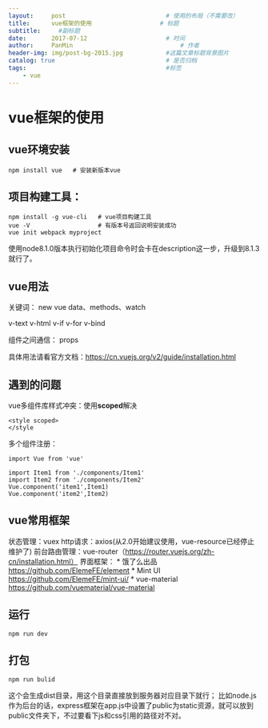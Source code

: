 ```yaml
---
layout:     post                            # 使用的布局（不需要改）
title:      vue框架的使用                   # 标题
subtitle:     #副标题
date:       2017-07-12                      # 时间
author:     PanMin                              # 作者
header-img: img/post-bg-2015.jpg            #这篇文章标题背景图片
catalog: true                               # 是否归档
tags:                                       #标签
    - vue
---
```


# vue框架的使用

## vue环境安装
```
npm install vue   # 安装新版本vue
```
## 项目构建工具：
```
npm install -g vue-cli   # vue项目构建工具
vue -V 					 # 有版本号返回说明安装成功
vue init webpack myproject
```
使用node8.1.0版本执行初始化项目命令时会卡在description这一步，升级到8.1.3就行了。

## vue用法
关键词：
new vue
data、methods、watch

v-text
v-html
v-if
v-for
v-bind

组件之间通信：
props

具体用法请看官方文档：https://cn.vuejs.org/v2/guide/installation.html


## 遇到的问题
vue多组件库样式冲突：使用**scoped**解决
```
<style scoped>
</style
```

多个组件注册：
```
import Vue from 'vue'

import Item1 from './components/Item1'
import Item2 from './components/Item2'
Vue.component('item1',Item1)
Vue.component('item2',Item2)
```

## vue常用框架
状态管理：vuex
http请求：axios(从2.0开始建议使用，vue-resource已经停止维护了)
前台路由管理：vue-router（https://router.vuejs.org/zh-cn/installation.html）
界面框架：
	* 饿了么出品 https://github.com/ElemeFE/element 
	* Mint UI  https://github.com/ElemeFE/mint-ui/
	* vue-material  https://github.com/vuematerial/vue-material




## 运行
```
npm run dev
```


## 打包
```
npm run bulid
```
这个会生成dist目录，用这个目录直接放到服务器对应目录下就行；
比如node.js作为后台的话，express框架在app.js中设置了public为static资源，就可以放到public文件夹下，不过要看下js和css引用的路径对不对。